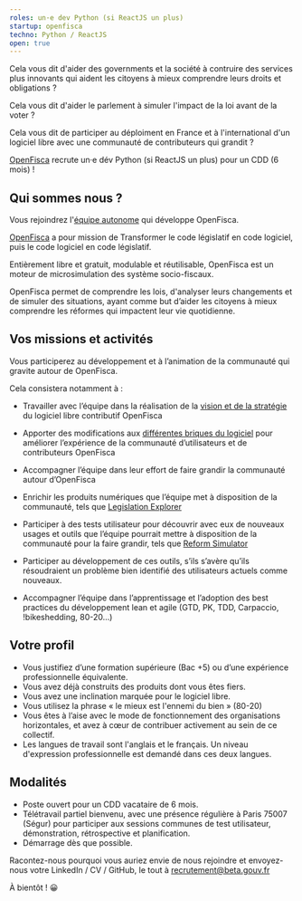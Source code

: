 ```yaml
---
roles: un·e dev Python (si ReactJS un plus)
startup: openfisca
techno: Python / ReactJS
open: true
---
```


Cela vous dit d'aider des governments et la société à contruire des services plus innovants qui aident les citoyens à mieux comprendre leurs droits et obligations ?

Cela vous dit d'aider le parlement à simuler l'impact de la loi avant de la voter ?

Cela vous dit de participer au déploiment en France et à l'international d'un logiciel libre avec une communauté de contributeurs qui grandit ?

[OpenFisca](https://openfisca.org/fr/) recrute un·e dév Python (si ReactJS un plus) pour un CDD (6 mois) !

<!--more-->

## Qui sommes nous ?

Vous rejoindrez l'[équipe autonome](https://beta.gouv.fr/2016/11/28/equipes-autonomes) qui développe OpenFisca.

[OpenFisca](https://openfisca.org/fr/) a pour mission de Transformer le code législatif en code logiciel, puis le code logiciel en code législatif.

Entièrement libre et gratuit, modulable et réutilisable, OpenFisca est un moteur de microsimulation des système socio-fiscaux.

OpenFisca permet de comprendre les lois, d'analyser leurs changements et de simuler des situations, ayant comme but d’aider les citoyens à mieux comprendre les réformes qui impactent leur vie quotidienne.

## Vos missions et activités

Vous participerez au développement et à l’animation de la communauté qui gravite autour de OpenFisca.

Cela consistera notamment à :
- Travailler avec l’équipe dans la réalisation de la [vision et de la stratégie](https://trello.com/b/Y0SQNAVh/roadmap) du logiciel libre contributif OpenFisca
- Apporter des modifications aux [différentes briques du logiciel](https://waffle.io/openfisca/openfisca-core) pour améliorer l’expérience de la communauté d’utilisateurs et de contributeurs OpenFisca
- Accompagner l’équipe dans leur effort de faire grandir la communauté autour d’OpenFisca

- Enrichir les produits numériques que l’équipe met à disposition de la communauté, tels que [Legislation Explorer](https://github.com/openfisca/legislation-explorer)
- Participer à des tests utilisateur pour découvrir avec eux de nouveaux usages et outils que l’équipe pourrait mettre à disposition de la communauté pour la faire grandir, tels que [Reform Simulator](https://reform-simulator.herokuapp.com/)
- Participer au développement de ces outils, s’ils s’avère qu’ils résoudraient un problème bien identifié des utilisateurs actuels comme nouveaux.
- Accompagner l’équipe dans l’apprentissage et l’adoption des best practices du développement lean et agile (GTD, PK, TDD, Carpaccio, !bikeshedding, 80-20…)

## Votre profil

- Vous justifiez d’une formation supérieure (Bac +5) ou d’une expérience professionnelle équivalente.
- Vous avez déjà construits des produits dont vous êtes fiers.
- Vous avez une inclination marquée pour le logiciel libre.
- Vous utilisez la phrase « le mieux est l'ennemi du bien » (80-20)
- Vous êtes à l’aise avec le mode de fonctionnement des organisations horizontales, et avez à cœur de contribuer activement au sein de ce collectif.
- Les langues de travail sont l'anglais et le français. Un niveau d'expression professionnelle est demandé dans ces deux langues.

## Modalités

- Poste ouvert pour un CDD vacataire de 6 mois.
- Télétravail partiel bienvenu, avec une présence régulière à Paris 75007 (Ségur) pour participer aux sessions communes de test utilisateur, démonstration, rétrospective et planification.
- Démarrage dès que possible.

Racontez-nous pourquoi vous auriez envie de nous rejoindre et envoyez-nous votre LinkedIn / CV / GitHub, le tout à recrutement@beta.gouv.fr

À bientôt ! 😀
